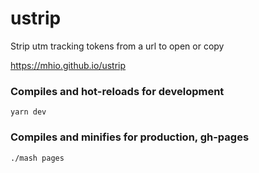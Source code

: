 # ustrip

Strip utm tracking tokens from a url to open or copy

https://mhio.github.io/ustrip

### Compiles and hot-reloads for development
```
yarn dev
```

### Compiles and minifies for production, gh-pages
```
./mash pages
```

